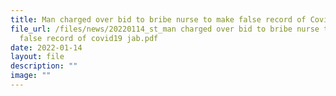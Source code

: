 ```yaml
---
title: Man charged over bid to bribe nurse to make false record of Covid19 jab
file_url: /files/news/20220114_st_man charged over bid to bribe nurse to make
  false record of covid19 jab.pdf
date: 2022-01-14
layout: file
description: ""
image: ""
---
```

